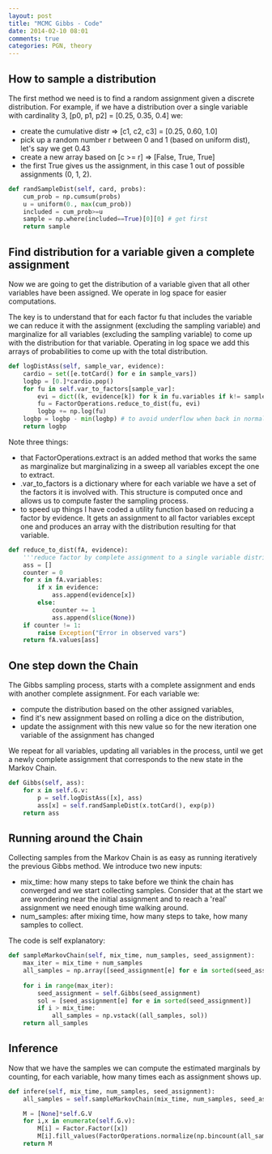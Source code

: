 ```yaml
---
layout: post
title: "MCMC Gibbs - Code"
date: 2014-02-10 08:01
comments: true
categories: PGN, theory
---
```


## How to sample a distribution

The first method we need is to find a random assignment given a discrete distribution. For example, if we have a distribution over a single variable with cardinality 3, [p0, p1, p2] = [0.25, 0.35, 0.4] we:

* create the cumulative distr => [c1, c2, c3] = [0.25, 0.60, 1.0]
* pick up a random number r between 0 and 1 (based on uniform dist), let's say we get 0.43
* create a new array based on [c >= r] => [False, True, True]
* the first True gives us the assignment, in this case 1 out of possible assignments (0, 1, 2).

```python Sample Randomly From Given Distribution
def randSampleDist(self, card, probs):
    cum_prob = np.cumsum(probs)
    u = uniform(0., max(cum_prob))
    included = cum_prob>=u
    sample = np.where(included==True)[0][0] # get first
    return sample
```

## Find distribution for a variable given a complete assignment

Now we are going to get the distribution of a variable given that all other variables have been assigned. We operate in log space for easier computations.

The key is to understand that for each factor fu that includes the variable we can reduce it with the assignment (excluding the sampling variable) and marginalize for all variables (excluding the sampling variable) to come up with the distribution for that variable. Operating in log space we add this arrays of probabilities to come up with the total distribution.

```python Log Distribution for a Variable Given an Assignment
def logDistAss(self, sample_var, evidence):
    cardio = set([e.totCard() for e in sample_vars])
    logbp = [0.]*cardio.pop()
    for fu in self.var_to_factors[sample_var]:
        evi = dict((k, evidence[k]) for k in fu.variables if k!= sample_var)
        fu = FactorOperations.reduce_to_dist(fu, evi)
        logbp += np.log(fu)
    logbp = logbp - min(logbp) # to avoid underflow when back in normal space
    return logbp
```

Note three things:

* that FactorOperations.extract is an added method that works the same as marginalize but marginalizing in a sweep all variables except the one to extract.
* .var_to_factors is a dictionary where for each variable we have a set of the factors it is involved with. This structure is computed once and allows us to compute faster the sampling process.
* to speed up things I have coded a utility function based on reducing a factor by evidence. It gets an assignment to all factor variables except one and produces an array with the distribution resulting for that variable.

```python Reducing Factor to a single var distribution
def reduce_to_dist(fA, evidence):
    '''reduce factor by complete assignment to a single variable distribution'''
    ass = []
    counter = 0
    for x in fA.variables:
        if x in evidence:
            ass.append(evidence[x])
        else:
            counter += 1
            ass.append(slice(None))
    if counter != 1:
        raise Exception("Error in observed vars")
    return fA.values[ass]
```

## One step down the Chain

The Gibbs sampling process, starts with a complete assignment and ends with another complete assignment. For each variable we:

* compute the distribution based on the other assigned variables, 
* find it's new assignment based on rolling a dice on the distribution,
* update the assignment with this new value so for the new iteration one variable of the assignment has changed

 We repeat for all variables, updating all variables in the process, until we get a newly complete assignment that corresponds to the new state in the Markov Chain.

```python Gibbs 1 step down the Markov Chain
def Gibbs(self, ass):
    for x in self.G.v:
        p = self.logDistAss([x], ass)
        ass[x] = self.randSampleDist(x.totCard(), exp(p))
    return ass
```

## Running around the Chain

Collecting samples from the Markov Chain is as easy as running iteratively the previous Gibbs method. We introduce two new inputs:

* mix_time: how many steps to take before we think the chain has converged and we start collecting samples. Consider that at the start we are wondering near the initial assignment and to reach a 'real' assignment we need enough time walking around.
* num_samples: after mixing time, how many steps to take, how many samples to collect.

The code is self explanatory:


```python Collecting Samples from the Makov Chain
def sampleMarkovChain(self, mix_time, num_samples, seed_assignment):
    max_iter = mix_time + num_samples
    all_samples = np.array([seed_assignment[e] for e in sorted(seed_assignment)])
        
    for i in range(max_iter):
        seed_assignment = self.Gibbs(seed_assignment)
        sol = [seed_assignment[e] for e in sorted(seed_assignment)]
        if i > mix_time:
            all_samples = np.vstack((all_samples, sol))
    return all_samples
```

## Inference

Now that we have the samples we can compute the estimated marginals by counting, for each variable, how many times each as assignment shows up.

```python Inference from MCMC using Gibbs Transitions
def infere(self, mix_time, num_samples, seed_assignment):
    all_samples = self.sampleMarkovChain(mix_time, num_samples, seed_assignment)

    M = [None]*self.G.V
    for i,x in enumerate(self.G.v):
        M[i] = Factor.Factor([x])
        M[i].fill_values(FactorOperations.normalize(np.bincount(all_samples[:,i]).astype(np.float)))    
    return M
```
